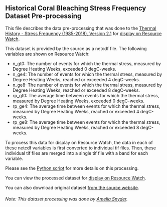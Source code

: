 ## Historical Coral Bleaching Stress Frequency Dataset Pre-processing
This file describes the data pre-processing that was done to the [Thermal History - Stress Frequency (1985-2018), Version 2.1](https://coralreefwatch.noaa.gov/product/thermal_history/stress_frequency.php) for [display on Resource Watch](https://resourcewatch.org/data/explore/).

This dataset is provided by the source as a netcdf file. The following variables are shown on Resource Watch:
- n_gt0: The number of events for which the thermal stress, measured by Degree Heating Weeks, exceeded 0 degC-weeks.
- n_ge4: The number of events for which the thermal stress, measured by Degree Heating Weeks, reached or exceeded 4 degC-weeks.
- n_ge8: The number of events for which the thermal stress, measured by Degree Heating Weeks, reached or exceeded 8 degC-weeks.
- rp_gt0: The average time between events for which the thermal stress, measured by Degree Heating Weeks, exceeded 0 degC-weeks.
- rp_ge4: The average time between events for which the thermal stress, measured by Degree Heating Weeks, reached or exceeded 4 degC-weeks.
- rp_ge8: The average time between events for which the thermal stress, measured by Degree Heating Weeks, reached or exceeded 8 degC-weeks.
        
To process this data for display on Resource Watch, the data in each of these netcdf variables is first converted to individual tif files. Then, these individual tif files are merged into a single tif file with a band for each variable.

Please see the [Python script](https://github.com/resource-watch/data-pre-processing/blob/master/ocn_008_historic_coral_bleaching_stress_frequency/ocn_008_historic_coral_bleaching_stress_frequency_processing.py) for more details on this processing.

You can view the processed dataset for [display on Resource Watch](https://resourcewatch.org/data/explore/).

You can also download original dataset [from the source website](ftp://ftp.star.nesdis.noaa.gov/pub/sod/mecb/crw/data/thermal_history/v2.1).

###### Note: This dataset processing was done by [Amelia Snyder](https://www.wri.org/profile/amelia-snyder).
